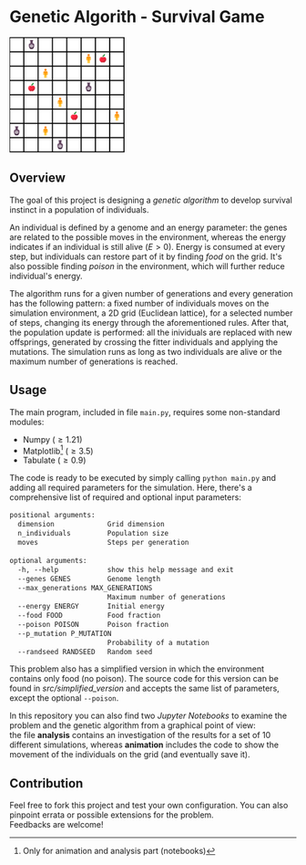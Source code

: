 # Genetic Algorith - Survival Game

<img src="images/grid.png" width=40% height=40%>

## Overview
The goal of this project is designing a *genetic algorithm* to develop survival instinct in a population of individuals.

An individual is defined by a genome and an energy parameter: the genes are related to the possible moves in the environment,
whereas the energy indicates if an individual is still alive $(E > 0)$. Energy is consumed at every step, but
individuals can restore part of it by finding *food* on the grid. It's also possible finding *poison* in the environment, which will
further reduce individual's energy.

The algorithm runs for a given number of generations and every generation has the following pattern:
a fixed number of individuals moves on the simulation environment, a $\text{2D grid}$ (Euclidean lattice),
for a selected number of steps, changing its energy through the aforementioned rules. After that,
the population update is performed: all the inividuals are replaced with new offsprings, generated by
crossing the fitter individuals and applying the mutations.
The simulation runs as long as two individuals are alive or the maximum number of generations is reached.

## Usage
The main program, included in file ```main.py```, requires some non-standard modules:
- Numpy $(\ge 1.21)$
- Matplotlib[^1] $(\ge 3.5)$
- Tabulate $(\ge 0.9)$

[^1]: Only for animation and analysis part (notebooks)

The code is ready to be executed by simply calling ```python main.py``` and adding all required parameters for the simulation.
Here, there's a comprehensive list of required and optional input parameters:
```
positional arguments:
  dimension             Grid dimension
  n_individuals         Population size
  moves                 Steps per generation

optional arguments:
  -h, --help            show this help message and exit
  --genes GENES         Genome length
  --max_generations MAX_GENERATIONS
                        Maximum number of generations
  --energy ENERGY       Initial energy
  --food FOOD           Food fraction
  --poison POISON       Poison fraction
  --p_mutation P_MUTATION
                        Probability of a mutation
  --randseed RANDSEED   Random seed
```

This problem also has a simplified version in which the environment contains only food (no poison). The source code for this version
can be found in *src/simplified_version* and accepts the same list of parameters, except the optional ```--poison```.

In this repository you can also find two *Jupyter Notebooks* to examine the problem and the genetic algorithm from a graphical point of view:\
the file **analysis** contains an investigation of the results for a set of 10 different simulations, whereas **animation** includes the code
to show the movement of the individuals on the grid (and eventually save it).


## Contribution
Feel free to fork this project and test your own configuration. You can also pinpoint errata or possible extensions for the problem.\
Feedbacks are welcome!








